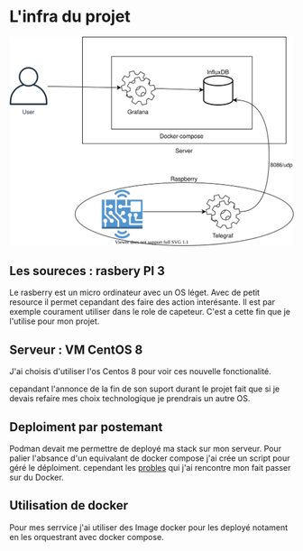 # L'infra du projet

![Architecture](https://raw.githubusercontent.com/TheNoobProgrammeur/InfluxDB_Server/73df9573363f2f5ca454978a58148a34a4ce8751/img/Diagramme_V1.svg)

## Les soureces : rasbery PI 3

Le rasberry est un micro ordinateur avec un OS léget. Avec de petit resource il permet cepandant des faire des action interésante. Il est par exemple courament utiliser dans le role de capeteur. C'est a cette fin que je l'utilise pour mon projet.

## Serveur : VM CentOS 8

J'ai choisis d'utiliser l'os Centos 8 pour voir ces nouvelle fonctionalité.

cepandant l'annonce de la fin de son suport durant le projet fait que si je devais refaire mes choix technologique je prendrais un autre OS.

## Deploiment par postemant

[probles]: ./iot#les-complications

Podman devait me permettre de deployé ma stack sur mon serveur. Pour palier l'absance d'un equivalant de docker compose j'ai crée un script pour géré le déploiment. cependant les [probles] qui j'ai rencontre mon fait passer sur du Docker.

## Utilisation de docker

Pour mes serrvice j'ai utiliser des Image docker pour les deployé notament en les orquestrant avec docker compose.
